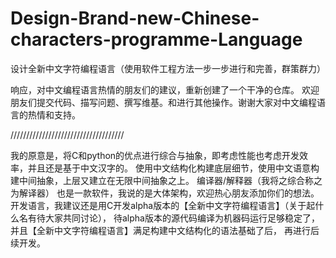 # Design-Brand-new-Chinese-characters-programme-Language
设计全新中文字符编程语言（使用软件工程方法一步一步进行和完善，群策群力）

响应，对中文编程语言热情的朋友们的建议，重新创建了一个干净的仓库。
欢迎朋友们提交代码、描写问题、撰写维基。和进行其他操作。谢谢大家对中文编程语言的热情和支持。


////////////////////////////////////

我的原意是，将C和python的优点进行综合与抽象，即考虑性能也考虑开发效率，并且还是基于中文汉字的。
使用中文结构化构建底层细节，使用中文语意构建中间抽象，上层又建立在无限中间抽象之上。
编译器/解释器（我将之综合称之为解译器） 也是一款软件，我说的是大体架构，欢迎热心朋友添加你们的想法。
开发语言，我建议还是用C开发alpha版本的【全新中文字符编程语言】（关于起什么名有待大家共同讨论），
待alpha版本的源代码编译为机器码运行足够稳定了，并且【全新中文字符编程语言】满足构建中文结构化的语法基础了后，
再进行后续开发。
